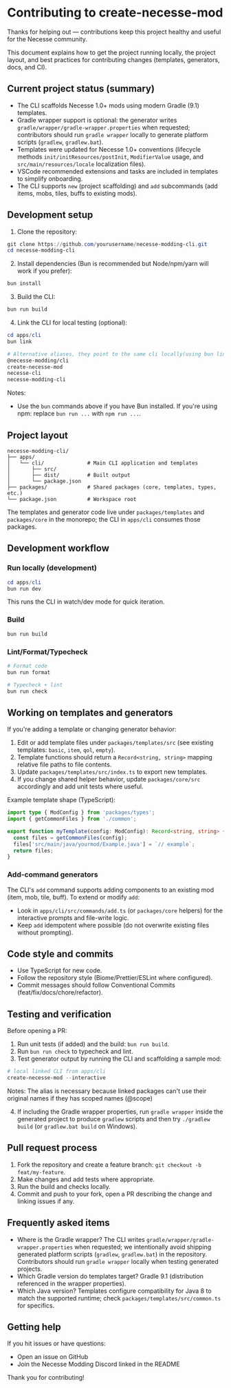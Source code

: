 # Contributing to create-necesse-mod

Thanks for helping out — contributions keep this project healthy and useful for the Necesse community.

This document explains how to get the project running locally, the project layout, and best practices for contributing changes (templates, generators, docs, and CI).

## Current project status (summary)

- The CLI scaffolds Necesse 1.0+ mods using modern Gradle (9.1) templates.
- Gradle wrapper support is optional: the generator writes `gradle/wrapper/gradle-wrapper.properties` when requested; contributors should run `gradle wrapper` locally to generate platform scripts (`gradlew`, `gradlew.bat`).
- Templates were updated for Necesse 1.0+ conventions (lifecycle methods `init/initResources/postInit`, `ModifierValue` usage, and `src/main/resources/locale` localization files).
- VSCode recommended extensions and tasks are included in templates to simplify onboarding.
- The CLI supports `new` (project scaffolding) and `add` subcommands (add items, mobs, tiles, buffs to existing mods).

## Development setup

1. Clone the repository:

```powershell
git clone https://github.com/yourusername/necesse-modding-cli.git
cd necesse-modding-cli
```

2. Install dependencies (Bun is recommended but Node/npm/yarn will work if you prefer):

```powershell
bun install
```

3. Build the CLI:

```powershell
bun run build
```

4. Link the CLI for local testing (optional):

```powershell
cd apps/cli
bun link
```

```sh
# Alternative aliases, they point to the same cli locally(using bun link) or when installed globally with -g
@necesse-modding/cli
create-necesse-mod
necesse-cli
necesse-modding-cli 
```

Notes:
- Use the `bun` commands above if you have Bun installed. If you're using npm: replace `bun run ...` with `npm run ...`.

## Project layout

```
necesse-modding-cli/
├── apps/
│   └── cli/              # Main CLI application and templates
│       ├── src/
│       ├── dist/         # Built output
│       └── package.json
├── packages/             # Shared packages (core, templates, types, etc.)
└── package.json          # Workspace root
```

The templates and generator code live under `packages/templates` and `packages/core` in the monorepo; the CLI in `apps/cli` consumes those packages.

## Development workflow

### Run locally (development)

```powershell
cd apps/cli
bun run dev
```

This runs the CLI in watch/dev mode for quick iteration.

### Build

```powershell
bun run build
```

### Lint/Format/Typecheck

```powershell
# Format code
bun run format

# Typecheck + lint
bun run check
```

## Working on templates and generators

If you're adding a template or changing generator behavior:

1. Edit or add template files under `packages/templates/src` (see existing templates: `basic`, `item`, `qol`, `empty`).
2. Template functions should return a `Record<string, string>` mapping relative file paths to file contents.
3. Update `packages/templates/src/index.ts` to export new templates.
4. If you change shared helper behavior, update `packages/core/src` accordingly and add unit tests where useful.

Example template shape (TypeScript):

```typescript
import type { ModConfig } from 'packages/types';
import { getCommonFiles } from './common';

export function myTemplate(config: ModConfig): Record<string, string> {
  const files = getCommonFiles(config);
  files['src/main/java/yourmod/Example.java'] = `// example`;
  return files;
}
```

### Add-command generators

The CLI's `add` command supports adding components to an existing mod (item, mob, tile, buff). To extend or modify `add`:

- Look in `apps/cli/src/commands/add.ts` (or `packages/core` helpers) for the interactive prompts and file-write logic.
- Keep `add` idempotent where possible (do not overwrite existing files without prompting).

## Code style and commits

- Use TypeScript for new code.
- Follow the repository style (Biome/Prettier/ESLint where configured).
- Commit messages should follow Conventional Commits (feat/fix/docs/chore/refactor).

## Testing and verification

Before opening a PR:

1. Run unit tests (if added) and the build: `bun run build`.
2. Run `bun run check` to typecheck and lint.
3. Test generator output by running the CLI and scaffolding a sample mod:

```powershell
# local linked CLI from apps/cli
create-necesse-mod --interactive
```

Notes: The alias is necessary because linked packages can't use their original names if they has scoped names (@scope)

4. If including the Gradle wrapper properties, run `gradle wrapper` inside the generated project to produce `gradlew` scripts and then try `./gradlew build` (or `gradlew.bat build` on Windows).

## Pull request process

1. Fork the repository and create a feature branch: `git checkout -b feat/my-feature`.
2. Make changes and add tests where appropriate.
3. Run the build and checks locally.
4. Commit and push to your fork, open a PR describing the change and linking issues if any.

## Frequently asked items

- Where is the Gradle wrapper? The CLI writes `gradle/wrapper/gradle-wrapper.properties` when requested; we intentionally avoid shipping generated platform scripts (`gradlew`, `gradlew.bat`) in the repository. Contributors should run `gradle wrapper` locally when testing generated projects.
- Which Gradle version do templates target? Gradle 9.1 (distribution referenced in the wrapper properties).
- Which Java version? Templates configure compatibility for Java 8 to match the supported runtime; check `packages/templates/src/common.ts` for specifics.

## Getting help

If you hit issues or have questions:

- Open an issue on GitHub
- Join the Necesse Modding Discord linked in the README

Thank you for contributing!

